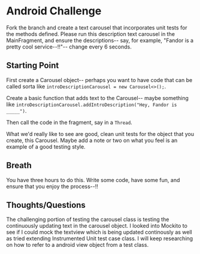 # Android Challenge
Fork the branch and create a text carousel that incorporates unit tests for the methods 
defined. Please run this description text carousel in the MainFragment, and
ensure the descriptions-- say, for example, "Fandor is a pretty cool service--!!"--
change every 6 seconds. 

## Starting Point
First create a Carousel object-- perhaps you want to have code that 
can be called sorta like `introDescriptionCarousel = new Carousel<>();`. 

Create
a basic function that adds text to the Carousel-- maybe something like 
`introDescriptionCarousel.addIntroDescription("Hey, Fandor is _____")`. 

Then call the code in the fragment, say in a `Thread`. 

What we'd really like to see are good, clean unit tests for the object
that you create, this Carousel. Maybe add a note or two on what you feel 
is an example of a good testing style.

## Breath
You have three hours to do this. Write some code, have some fun, and ensure
that you enjoy the process--!! 

## Thoughts/Questions

The challenging portion of testing the carousel class is testing the continuously updating text in the carousel object. I looked into Mockito to see if I could mock the textview which is being updated continously as well as tried extending Instrumented Unit test case class. I will keep researching on how to refer to a android view object from a test class. 
